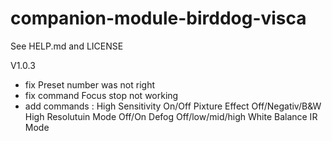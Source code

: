 # companion-module-birddog-visca
See HELP.md and LICENSE

V1.0.3

- fix	Preset number was not right
- fix	command Focus stop not working
- add	commands :	High Sensitivity On/Off
					Pixture Effect Off/Negativ/B&W
					High Resolutuin Mode Off/On
					Defog Off/low/mid/high
					White Balance
					IR Mode
